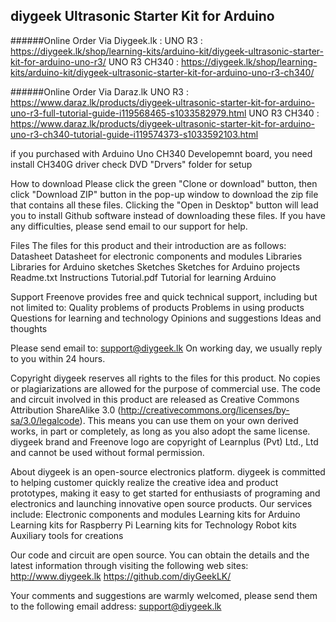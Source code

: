   ## diygeek Ultrasonic Starter Kit for Arduino 
  
  ######Online Order Via Diygeek.lk  : 
  UNO R3 : https://diygeek.lk/shop/learning-kits/arduino-kit/diygeek-ultrasonic-starter-kit-for-arduino-uno-r3/
  UNO R3 CH340 : https://diygeek.lk/shop/learning-kits/arduino-kit/diygeek-ultrasonic-starter-kit-for-arduino-uno-r3-ch340/
  
  ######Online Order Via Daraz.lk
  UNO R3 : https://www.daraz.lk/products/diygeek-ultrasonic-starter-kit-for-arduino-uno-r3-full-tutorial-guide-i119568465-s1033582979.html
  UNO R3 CH340 : https://www.daraz.lk/products/diygeek-ultrasonic-starter-kit-for-arduino-uno-r3-ch340-tutorial-guide-i119574373-s1033592103.html
   
if you purchased with Arduino Uno CH340 Developemnt board, you need install CH340G driver 
check DVD "Drvers" folder for setup

How to download
  Please click the green "Clone or download" button, then click "Download ZIP" button in the pop-up window to download the zip file that contains all these files. Clicking the "Open in Desktop" button will lead you to install Github software instead of downloading these files. 
  If you have any difficulties, please send email to our support for help.

Files
  The files for this product and their introduction are as follows:
    Datasheet       Datasheet for electronic components and modules
    Libraries       Libraries for Arduino sketches
    Sketches        Sketches for Arduino projects
    Readme.txt      Instructions
    Tutorial.pdf    Tutorial for learning Arduino

Support
  Freenove provides free and quick technical support, including but not limited to:
    Quality problems of products
    Problems in using products
    Questions for learning and technology
    Opinions and suggestions
    Ideas and thoughts

  Please send email to:
    support@diygeek.lk
  On working day, we usually reply to you within 24 hours.

Copyright
  diygeek reserves all rights to the files for this product. No copies or plagiarizations are allowed for the purpose of commercial use. 
  The code and circuit involved in this product are released as Creative Commons Attribution ShareAlike 3.0 (http://creativecommons.org/licenses/by-sa/3.0/legalcode). This means you can use them on your own derived works, in part or completely, as long as you also adopt the same license. 
  diygeek brand and Freenove logo are copyright of Learnplus (Pvt) Ltd., Ltd and cannot be used without formal permission.

About
  diygeek is an open-source electronics platform. diygeek is committed to helping customer quickly realize the creative idea and product prototypes, making it easy to get started for enthusiasts of programing and electronics and launching innovative open source products. Our services include:
    Electronic components and modules
    Learning kits for Arduino
    Learning kits for Raspberry Pi
    Learning kits for Technology
    Robot kits
    Auxiliary tools for creations

  Our code and circuit are open source. You can obtain the details and the latest information through visiting the following web sites:
    http://www.diygeek.lk
    https://github.com/diyGeekLK/

  Your comments and suggestions are warmly welcomed, please send them to the following email address:
    support@diygeek.lk

